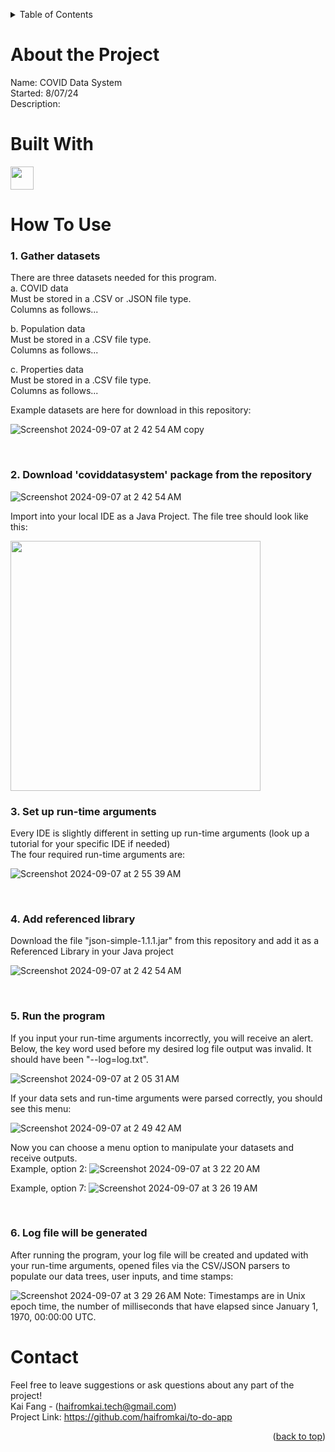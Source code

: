 <a name = "readme-top"></a>

<!-- Table of Contents -->
<details>
    <summary>Table of Contents</summary>
    <ol>
        <li><a href = "#about-the-project">About the Project</a></li>
        <li><a href = "#built-with">Built With</a></li>
        <li><a href = "#how-to-use">Features</a></li>
        <li><a href = "#contact">Contact</a></li>
    </ol>
</details>

# About the Project
Name: COVID Data System <br>
Started: 8/07/24 <br>
Description: <br>

# Built With
<a href="https://java.com/en/">
    <img width="37" src="https://github.com/user-attachments/assets/b563b96c-8d38-4192-8d9b-be10236394ff" />
</a>

# How To Use
### 1. Gather datasets
There are three datasets needed for this program. <br>
a. COVID data <br>
Must be stored in a .CSV or .JSON file type. <br>
Columns as follows... <br>

b. Population data <br>
Must be stored in a .CSV file type. <br>
Columns as follows... <br>

c. Properties data <br>
Must be stored in a .CSV file type. <br>
Columns as follows... <br>

Example datasets are here for download in this repository:

![Screenshot 2024-09-07 at 2 42 54 AM copy](https://github.com/user-attachments/assets/527b286f-410e-405d-a751-127fb53617e1)


<br>

### 2. Download 'coviddatasystem' package from the repository
![Screenshot 2024-09-07 at 2 42 54 AM](https://github.com/user-attachments/assets/310a13ca-d1e8-45e4-bdb2-ae4305941a17) <br>

Import into your local IDE as a Java Project. The file tree should look like this: <br>


<img src="https://github.com/user-attachments/assets/cf4edad6-87e7-4245-a00a-02936647b9b2" width="400" />


<br>

### 3. Set up run-time arguments
Every IDE is slightly different in setting up run-time arguments (look up a tutorial for your specific IDE if needed) <br>
The four required run-time arguments are:

![Screenshot 2024-09-07 at 2 55 39 AM](https://github.com/user-attachments/assets/83ff8280-2f0f-469d-82b6-2179a72f48c6)


<br>

### 4. Add referenced library
Download the file "json-simple-1.1.1.jar" from this repository and add it as a Referenced Library in your Java project

![Screenshot 2024-09-07 at 2 42 54 AM](https://github.com/user-attachments/assets/70999a3a-548c-4fda-b577-8e8e3b205e5f)



<br>

### 5. Run the program
If you input your run-time arguments incorrectly, you will receive an alert. <br>
Below, the key word used before my desired log file output was invalid. It should have been "--log=log.txt".

![Screenshot 2024-09-07 at 2 05 31 AM](https://github.com/user-attachments/assets/1eace145-eff1-4a6f-8c5c-c79631f29a1d)

If your data sets and run-time arguments were parsed correctly, you should see this menu:

![Screenshot 2024-09-07 at 2 49 42 AM](https://github.com/user-attachments/assets/5c869052-22dc-48b1-87cc-eb8a9a38391e)

Now you can choose a menu option to manipulate your datasets and receive outputs. <br>
Example, option 2:
![Screenshot 2024-09-07 at 3 22 20 AM](https://github.com/user-attachments/assets/f3347e72-5c89-43b6-af40-0dab16e902df)

Example, option 7:
![Screenshot 2024-09-07 at 3 26 19 AM](https://github.com/user-attachments/assets/28f4ee2d-d817-4b51-b7ba-62e652866597)


<br>

### 6. Log file will be generated
After running the program, your log file will be created and updated with your run-time arguments, opened files via the CSV/JSON parsers to populate our data trees, user inputs, and time stamps:

![Screenshot 2024-09-07 at 3 29 26 AM](https://github.com/user-attachments/assets/6750c934-aab2-4868-a6e1-a5800210d430)
Note: Timestamps are in Unix epoch time, the number of milliseconds that have elapsed since January 1, 1970, 00:00:00 UTC.


# Contact
Feel free to leave suggestions or ask questions about any part of the project! <br>
Kai Fang - (haifromkai.tech@gmail.com) <br>
Project Link: https://github.com/haifromkai/to-do-app

<p align = "right">(<a href = "#readme-top">back to top</a>)</p>
